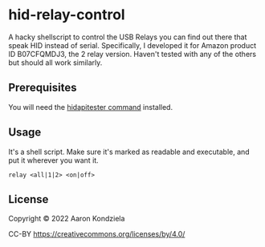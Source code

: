 # hid-relay-control

A hacky shellscript to control the USB Relays you can find out there that speak HID instead of serial.
Specifically, I developed it for Amazon product ID B07CFQMDJ3, the 2 relay version. Haven't tested with
any of the others but should all work similarly.

## Prerequisites

You will need the [hidapitester command](https://github.com/todbot/hidapitester) installed.

## Usage

It's a shell script. Make sure it's marked as readable and executable, and put it wherever you want it.

	relay <all|1|2> <on|off>

## License

Copyright © 2022 Aaron Kondziela

CC-BY https://creativecommons.org/licenses/by/4.0/

